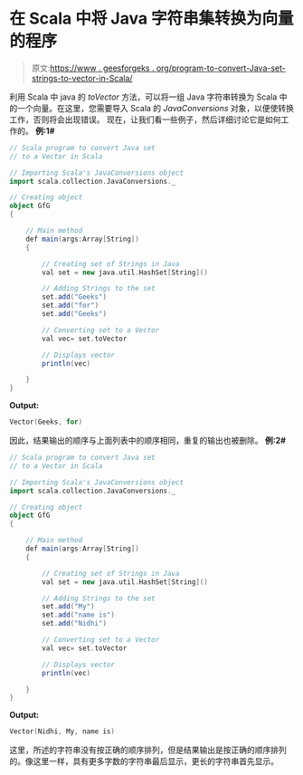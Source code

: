 # 在 Scala 中将 Java 字符串集转换为向量的程序

> 原文:[https://www . geesforgeks . org/program-to-convert-Java-set-strings-to-vector-in-Scala/](https://www.geeksforgeeks.org/program-to-convert-java-set-of-strings-to-a-vector-in-scala/)

利用 Scala 中 java 的 *toVector* 方法，可以将一组 Java 字符串转换为 Scala 中的一个向量。在这里，您需要导入 Scala 的 *JavaConversions* 对象，以便使转换工作，否则将会出现错误。
现在，让我们看一些例子，然后详细讨论它是如何工作的。
**例:1#**

```scala
// Scala program to convert Java set
// to a Vector in Scala

// Importing Scala's JavaConversions object
import scala.collection.JavaConversions._

// Creating object
object GfG
{ 

    // Main method
    def main(args:Array[String])
    {

        // Creating set of Strings in Java
        val set = new java.util.HashSet[String]()

        // Adding Strings to the set
        set.add("Geeks")
        set.add("for")
        set.add("Geeks")

        // Converting set to a Vector 
        val vec= set.toVector

        // Displays vector
        println(vec)

    }
}
```

**Output:**

```scala
Vector(Geeks, for)

```

因此，结果输出的顺序与上面列表中的顺序相同，重复的输出也被删除。
**例:2#**

```scala
// Scala program to convert Java set
// to a Vector in Scala

// Importing Scala's JavaConversions object
import scala.collection.JavaConversions._

// Creating object
object GfG
{ 

    // Main method
    def main(args:Array[String])
    {

        // Creating set of Strings in Java
        val set = new java.util.HashSet[String]()

        // Adding Strings to the set
        set.add("My")
        set.add("name is")
        set.add("Nidhi")

        // Converting set to a Vector 
        val vec= set.toVector

        // Displays vector
        println(vec)

    }
}
```

**Output:**

```scala
Vector(Nidhi, My, name is)

```

这里，所述的字符串没有按正确的顺序排列，但是结果输出是按正确的顺序排列的。像这里一样，具有更多字数的字符串最后显示，更长的字符串首先显示。